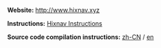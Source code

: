  **Website:** http://www.hixnav.xyz

**Instructions:** [Hixnav Instructions](http://docs.hixnav.xyz/)

**Source code compilation instructions:** [zh-CN](./README-CN.md) / [en](./README-EN.md)
